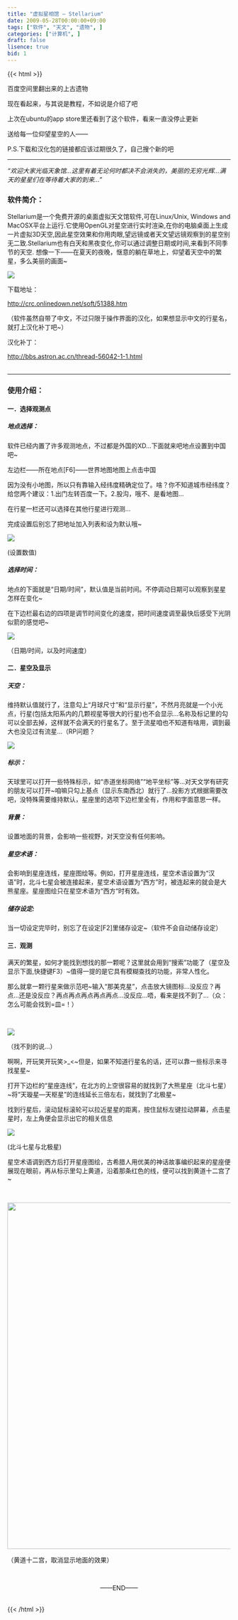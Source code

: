 ```yaml
---
title: "虚拟星相馆 — Stellarium"
date: 2009-05-28T00:00:00+09:00
tags: ["软件", "天文", "遗物", ]
categories: ["计算机", ]
draft: false
lisence: true
bid: 1
---
```

{{< html >}}
<!-- html -->

<p>百度空间里翻出来的上古遗物</p>

<p>现在看起来，与其说是教程，不如说是介绍了吧</p>

<p>上次在ubuntu的app store里还看到了这个软件，看来一直没停止更新</p>

<p>送给每一位仰望星空的人——</p>

<p>P.S.下载和汉化包的链接都应该过期很久了，自己搜个新的吧</p>

<HR>

<i align="center">“欢迎大家光临天象馆…这里有着无论何时都决不会消失的，美丽的无穷光辉…满天的星星们在等待着大家的到来…”</i>



<h3>软件简介：</h3>
<p>Stellarium是一个免费开源的桌面虚拟天文馆软件,可在Linux/Unix, Windows and MacOSX平台上运行.它使用OpenGL对星空进行实时渲染,在你的电脑桌面上生成一片虚拟3D天空,因此星空效果和你用肉眼,望远镜或者天文望远镜观察到的星空别无二致.Stellarium也有白天和黑夜变化,你可以通过调整日期或时间,来看到不同季节的天空. 想像一下——在夏天的夜晚，惬意的躺在草地上，仰望着天空中的繁星，多么美丽的画面~</p>


<img src="/images/blog/1/image002.jpg"></img>



<p>下载地址：</p><a href="http://crc.onlinedown.net/soft/51388.htm">http://crc.onlinedown.net/soft/51388.htm</a>

<p>（软件虽然自带了中文，不过只限于操作界面的汉化，如果想显示中文的行星名，就打上汉化补丁吧~）</p>

<p>汉化补丁：</p><a href="http://bbs.astron.ac.cn/thread-56042-1-1.html">http://bbs.astron.ac.cn/thread-56042-1-1.html</a>
<br /><br />

<hr>

<h3>使用介绍：</h3>

<h4>一．选择观测点</h4>

<h5>地点选择：</h5>

<p>软件已经内置了许多观测地点，不过都是外国的XD…下面就来吧地点设置到中国吧~</p>

<p>左边栏——所在地点[F6]——世界地图地图上点击中国</p>

<p>因为没有小地图，所以只有靠输入经纬度精确定位了。啥？你不知道城市经纬度？给您两个建议：1.出门左转百度一下。2.股沟，哦不、是看地图...</p>

<p>在行星一栏还可以选择在其他行星进行观测…</p>

<p>完成设置后别忘了把地址加入列表和设为默认哦~</p>

<img src="/images/blog/1/image004.jpg"></img>

<p>(设置数值)</p>

<h5>选择时间：</h5>

<p>地点的下面就是“日期/时间”，默认值是当前时间。不停调动日期可以观察到星星怎样在变化~</p>

<p>在下边栏最右边的四项是调节时间变化的速度，把时间速度调至最快后感受下光阴似箭的感觉吧~</p>

<img src="/images/blog/1/image006.jpg"></img>

<p>（日期/时间，以及时间速度）</p>


<h4>二．星空及显示</h4>
<h5>天空：</h5>
<p>维持默认值就行了，注意勾上“月球尺寸”和“显示行星”，不然月亮就是一个小光点，行星(包括太阳系内的几颗视星等很大的行星)也不会显示…名称及标记里的勾可以全部去掉，这样就不会满天的行星名了。至于流星咱也不知道有啥用，调到最大也没见过有流星…（RP问题？</p>


<img src="/images/blog/1/image008.jpg"></img>

<h5>标示：</h5>

<p>天球里可以打开一些特殊标示，如“赤道坐标网络”“地平坐标”等…对天文学有研究的朋友可以打开~咱嘛只勾上基点（显示东南西北）就行了…投影方式根据需要改吧，没特殊需要维持默认，星座里的选项下边栏里全有，作用和字面意思一样。</p>

<h5>背景：</h5>

<p>设置地面的背景，会影响一些视野，对天空没有任何影响。</p>

<h5>星空术语：</h5>

<p>会影响到星座连线，星座图绘等。例如，打开星座连线，星空术语设置为“汉语”时，北斗七星会被连接起来，星空术语设置为“西方”时，被连起来的就会是大熊星座。星座图绘只在星空术语为“西方“时有效。</p>

<h5>储存设定:</h5>

<p>当一切设定完毕时，别忘了在设定[F2]里储存设定~（软件不会自动储存设定）</p>

<h4>三．观测</h4>

<p>满天的繁星，如何才能找到想找的那一颗呢？这里就会用到“搜索”功能了（星空及显示下面,快捷键F3）~值得一提的是它具有模糊查找的功能，非常人性化。</p>

<p>那么就拿一颗行星来做示范吧~输入“那美克星”，点击放大镜图标…没反应？再点…还是没反应？再点再点再点再点再点…没反应…唔，看来是找不到了…（众：怎么可能会找到=皿=！）</p>

<br />

<img src="/images/blog/1/image010.jpg"></img>

<p>（找不到的说…）</p>

<p>啊啊，开玩笑开玩笑>_<~但是，如果不知道行星名的话，还可以靠一些标示来寻找星星~</p>

<p>打开下边栏的“星座连线”，在北方的上空很容易的就找到了大熊星座（北斗七星）~将“天璇星—天枢星”的连线延长三倍左右，就找到了北极星~</p>

<p>找到行星后，滚动鼠标滚轮可以拉近星星的距离，按住鼠标左键拉动屏幕，点击星星时，左上角便会显示出它的相关信息 </p>

<img src="/images/blog/1/image012.jpg"></img>
<p>(北斗七星与北极星)</p>

<p>星空术语<span stype="color:red;">调到西方</span>后打开星座图绘，古希腊人用优美的神话故事编织起来的星座便展现在眼前，再从标示里勾上黄道，沿着那条红色的线，便可以找到黄道十二宫了~</p>

<br />

<img src="/images/blog/1/image014.jpg" width="780"></img>
<p>（黄道十二宫，取消显示地面的效果）</p>

<br />

<p align="center">——END——<p>
<br />
<!-- end html -->
{{< /html >}}
